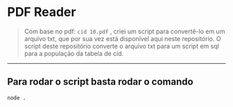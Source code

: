 # PDF Reader

  > Com base no pdf: `cid 10.pdf` , criei um script para convertê-lo em um arquivo txt, que por sua vez está disponível aqui neste repositório. O script deste repositório converte o arquivo txt para um script em sql para a população da tabela de cid.

  ----

## Para rodar o script basta rodar o comando

  ```bash
  node .
  ```
